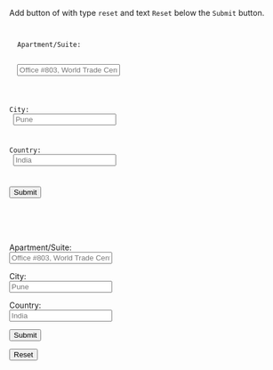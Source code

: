 Add button of with type `reset`
and
text `Reset` below the
`Submit` button.

<codeblock language="html" type="exercise" testMode="fixedInput" defaultCSS="form {max-width: 300px; margin: 10px auto; font-family: Lato; border-radius: 10px; padding: 1rem; box-shadow: 0px 0px 4px; background-color: snow; font-size: 1.2rem; } form * { margin: 0.5rem; } button , input[type=`button`] { padding: 0.2rem 1rem; font-size: 1.1rem; font-weight: 700; margin: 1rem 0; }">
<code>
<form>
  <label>Apartment/Suite:</label>
  <br>
  <input placeholder="Office #803, World Trade Center, Tower 2"/>
  <br>

  <label>City:</label>
  <br>
  <input placeholder="Pune">
  <br>

  <label>Country:</label>
  <br>
  <input placeholder="India">
  <br>

  <button type="submit">Submit</button>
  <!-- Write your code below -->
</form>
</code>
<solution>
<form>
  <label>Apartment/Suite:</label>
  <br>
  <input placeholder="Office #803, World Trade Center, Tower 2"/>
  <br>

  <label>City:</label>
  <br>
  <input placeholder="Pune">
  <br>

  <label>Country:</label>
  <br>
  <input placeholder="India">
  <br>

  <button type="submit">Submit</button>
  <!-- Write your code below -->
  <button type="reset">Reset</button>
</form>
</solution>
</codeblock>
